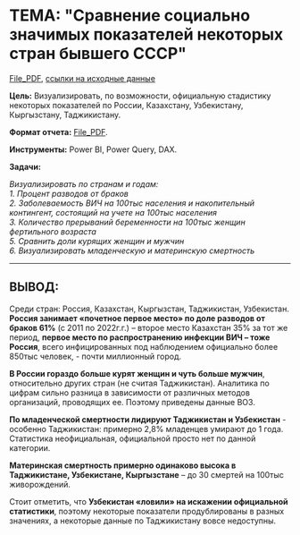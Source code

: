# **ТЕМА: "Сравнение социально значимых показателей некоторых стран бывшего СССР"**
[File_PDF](https://github.com/IGOR-M97/Portfolio/blob/main/Example_PowerBI/%D0%A1%D1%80%D0%B0%D0%B2%D0%BD%D0%B5%D0%BD%D0%B8%D0%B5%20%D1%81%D0%BE%D1%86%D0%B8%D0%B0%D0%BB%D1%8C%D0%BD%D0%BE%20%D0%B7%D0%BD%D0%B0%D1%87%D0%B8%D0%BC%D1%8B%D1%85%20%D0%BF%D0%BE%D0%BA%D0%B0%D0%B7%D0%B0%D1%82%D0%B5%D0%BB%D0%B5%D0%B9%20%D0%BD%D0%B5%D0%BA%D0%BE%D1%82%D0%BE%D1%80%D1%8B%D1%85%20%D1%81%D1%82%D1%80%D0%B0%D0%BD%20%D0%B1%D1%8B%D0%B2%D1%88%D0%B5%D0%B3%D0%BE%20%D0%A1%D0%A1%D0%A1%D0%A0.pdf), [ссылки на исходные данные](https://github.com/IGOR-M97/Portfolio/blob/main/Example_PowerBI/%D0%9E%D0%BF%D0%B8%D1%81%D0%B0%D0%BD%D0%B8%D0%B5_%D0%B8%D1%81%D1%85%D0%BE%D0%B4%D0%BD%D1%8B%D1%85%20_%D0%B4%D0%B0%D0%BD%D0%BD%D1%8B%D1%85.md)  

**Цель:** Визуализировать, по возможности, официальную стадистику некоторых показателей по России, Казахстану, Узбекистану, Кыргызстану, Таджикистану.  

**Формат отчета:** [File_PDF](https://github.com/IGOR-M97/Portfolio/blob/main/Example_PowerBI/%D0%A1%D1%80%D0%B0%D0%B2%D0%BD%D0%B5%D0%BD%D0%B8%D0%B5%20%D1%81%D0%BE%D1%86%D0%B8%D0%B0%D0%BB%D1%8C%D0%BD%D0%BE%20%D0%B7%D0%BD%D0%B0%D1%87%D0%B8%D0%BC%D1%8B%D1%85%20%D0%BF%D0%BE%D0%BA%D0%B0%D0%B7%D0%B0%D1%82%D0%B5%D0%BB%D0%B5%D0%B9%20%D0%BD%D0%B5%D0%BA%D0%BE%D1%82%D0%BE%D1%80%D1%8B%D1%85%20%D1%81%D1%82%D1%80%D0%B0%D0%BD%20%D0%B1%D1%8B%D0%B2%D1%88%D0%B5%D0%B3%D0%BE%20%D0%A1%D0%A1%D0%A1%D0%A0.pdf).
  
**Инструменты:** Power BI, Power Query, DAX.

**Задачи:**
    
   *Визуализировать по странам и годам:   
    1. Процент разводов от браков  
    2. Заболеваемость ВИЧ на 100тыс населения и накопительный контингент, состоящий на учете на 100тыс населения  
    3. Количество прерываний беременности на 100тыс женщин фертильного возраста  
    5. Сравнить доли курящих женщин и мужчин  
    6. Визуализировать младенческую и материнскую смертность*

***
## **ВЫВОД:**

Среди стран: Россия, Казахстан, Кыргызстан, Таджикистан, Узбекистан. **Россия занимает «почетное первое место» по доле разводов от браков 61%** (с 2011 по 2022г.г.) – второе место Казахстан 35% за тот же период, **первое место по распространению инфекции ВИЧ – тоже Россия**, всего инфицированных под наблюдением официально более 850тыс человек, - почти миллионный город.

**В России гораздо больше курят женщин и чуть больше мужчин**, относительно других стран (не считая Таджикистан). Аналитика по цифрам сильно разница в зависимости от различных методов организаций, проводящих ее. Поэтому приведены данные ВОЗ.

**По младенческой смертности лидируют Таджикистан и Узбекистан** - особенно Таджикистан: примерно 2,8% младенцев умирают до 1 года. Статистика неофициальная, официальной просто нет по данной категории.

**Материнская смертность примерно одинаково высока в Таджикистане, Узбекистане, Кыргызстане** – до 30 смертей на 100тыс живорождений.

Стоит отметить, что **Узбекистан «ловили» на искажении официальной статистики**, поэтому некоторые показатели продублированы в разных значениях, а некоторые данные по Таджикистану вовсе недоступны.

